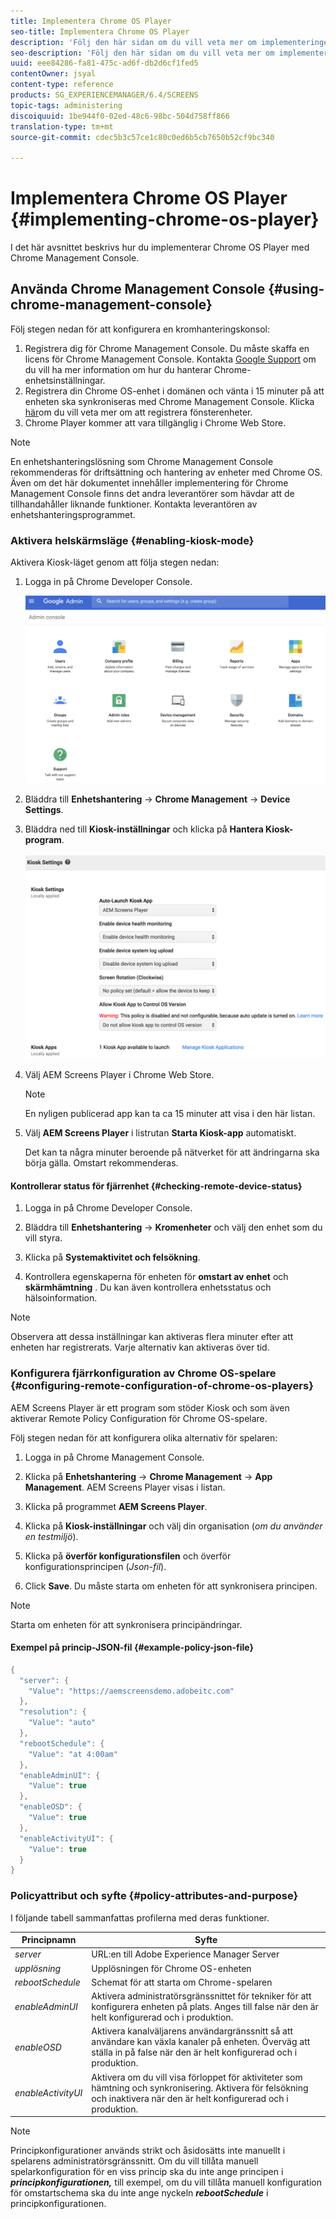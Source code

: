 ```yaml
---
title: Implementera Chrome OS Player
seo-title: Implementera Chrome OS Player
description: 'Följ den här sidan om du vill veta mer om implementeringen av Chrome OS Player med Chrome Management Console.  '
seo-description: 'Följ den här sidan om du vill veta mer om implementeringen av Chrome OS Player med Chrome Management Console.  '
uuid: eee84286-fa81-475c-ad6f-db2d6cf1fed5
contentOwner: jsyal
content-type: reference
products: SG_EXPERIENCEMANAGER/6.4/SCREENS
topic-tags: administering
discoiquuid: 1be944f0-02ed-48c6-98bc-504d758ff866
translation-type: tm+mt
source-git-commit: cdec5b3c57ce1c80c0ed6b5cb7650b52cf9bc340

---
```



# Implementera Chrome OS Player {#implementing-chrome-os-player}

I det här avsnittet beskrivs hur du implementerar Chrome OS Player med Chrome Management Console.

## Använda Chrome Management Console {#using-chrome-management-console}

Följ stegen nedan för att konfigurera en kromhanteringskonsol:

1. Registrera dig för Chrome Management Console. Du måste skaffa en licens för Chrome Management Console. Kontakta [Google Support](https://support.google.com/chrome/a/answer/1375678?hl=en&ref_topic=2935995) om du vill ha mer information om hur du hanterar Chrome-enhetsinställningar.
1. Registrera din Chrome OS-enhet i domänen och vänta i 15 minuter på att enheten ska synkroniseras med Chrome Management Console. Klicka [här](https://support.google.com/chrome/a/answer/1360534?hl=en)om du vill veta mer om att registrera fönsterenheter.
1. Chrome Player kommer att vara tillgänglig i Chrome Web Store.

>[!NOTE]
>
>En enhetshanteringslösning som Chrome Management Console rekommenderas för driftsättning och hantering av enheter med Chrome OS. Även om det här dokumentet innehåller implementering för Chrome Management Console finns det andra leverantörer som hävdar att de tillhandahåller liknande funktioner. Kontakta leverantören av enhetshanteringsprogrammet.

### Aktivera helskärmsläge {#enabling-kiosk-mode}

Aktivera Kiosk-läget genom att följa stegen nedan:

1. Logga in på Chrome Developer Console.

   ![screen_shot_2017-12-08at20303pm](assets/screen_shot_2017-12-08at20303pm.png)

1. Bläddra till **Enhetshantering** → **Chrome Management** → **Device Settings**.
1. Bläddra ned till **Kiosk-inställningar** och klicka på **Hantera Kiosk-program**.

   ![kiosk](assets/kiosk.png)

1. Välj AEM Screens Player i Chrome Web Store.

   >[!NOTE]
   >
   >En nyligen publicerad app kan ta ca 15 minuter att visa i den här listan.

1. Välj **AEM Screens Player** i listrutan **Starta Kiosk-app** automatiskt.

   Det kan ta några minuter beroende på nätverket för att ändringarna ska börja gälla. Omstart rekommenderas.

#### Kontrollerar status för fjärrenhet {#checking-remote-device-status}

1. Logga in på Chrome Developer Console.
1. Bläddra till **Enhetshantering** → **Kromenheter** och välj den enhet som du vill styra.

1. Klicka på **Systemaktivitet och felsökning**.
1. Kontrollera egenskaperna för enheten för **omstart av enhet** och **skärmhämtning** . Du kan även kontrollera enhetsstatus och hälsoinformation.

>[!NOTE]
>
>Observera att dessa inställningar kan aktiveras flera minuter efter att enheten har registrerats. Varje alternativ kan aktiveras över tid.

### Konfigurera fjärrkonfiguration av Chrome OS-spelare {#configuring-remote-configuration-of-chrome-os-players}

AEM Screens Player är ett program som stöder Kiosk och som även aktiverar Remote Policy Configuration för Chrome OS-spelare.

Följ stegen nedan för att konfigurera olika alternativ för spelaren:

1. Logga in på Chrome Management Console.
1. Klicka på **Enhetshantering** → **Chrome Management** → **App Management**. AEM Screens Player visas i listan.

1. Klicka på programmet **AEM Screens Player**.
1. Klicka på **Kiosk-inställningar** och välj din organisation (*om du använder en testmiljö*).

1. Klicka på **överför konfigurationsfilen** och överför konfigurationsprincipen (*Json-fil*).

1. Click **Save**. Du måste starta om enheten för att synkronisera principen.

>[!NOTE]
>
>Starta om enheten för att synkronisera principändringar.

#### Exempel på princip-JSON-fil {#example-policy-json-file}

```java
{
  "server": {
    "Value": "https://aemscreensdemo.adobeitc.com"
  },
  "resolution": {
    "Value": "auto"
  },
  "rebootSchedule": {
    "Value": "at 4:00am"
  },
  "enableAdminUI": {
    "Value": true
  },
  "enableOSD": {
    "Value": true
  },
  "enableActivityUI": {
    "Value": true
  }
}
```

### Policyattribut och syfte {#policy-attributes-and-purpose}

I följande tabell sammanfattas profilerna med deras funktioner.

| **Principnamn** | **Syfte** |
|---|---|
| *server* | URL:en till Adobe Experience Manager Server |
| *upplösning* | Upplösningen för Chrome OS-enheten |
| *rebootSchedule* | Schemat för att starta om Chrome-spelaren |
| *enableAdminUI* | Aktivera administratörsgränssnittet för tekniker för att konfigurera enheten på plats. Anges till false när den är helt konfigurerad och i produktion. |
| *enableOSD* | Aktivera kanalväljarens användargränssnitt så att användare kan växla kanaler på enheten. Överväg att ställa in på false när den är helt konfigurerad och i produktion. |
| *enableActivityUI* | Aktivera om du vill visa förloppet för aktiviteter som hämtning och synkronisering. Aktivera för felsökning och inaktivera när den är helt konfigurerad och i produktion. |

>[!NOTE]
>
>Principkonfigurationer används strikt och åsidosätts inte manuellt i spelarens administratörsgränssnitt. Om du vill tillåta manuell spelarkonfiguration för en viss princip ska du inte ange principen i ***principkonfigurationen,*** till exempel, om du vill tillåta manuell konfiguration för omstartschema ska du inte ange nyckeln ***rebootSchedule*** i principkonfigurationen.

